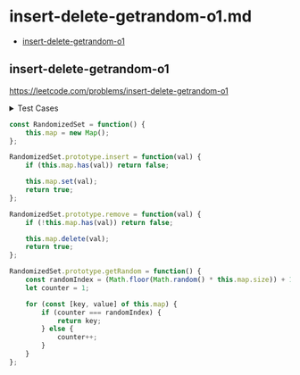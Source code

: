 # insert-delete-getrandom-o1.md

+ [insert-delete-getrandom-o1](#insert-delete-getrandom-o1)

## insert-delete-getrandom-o1

https://leetcode.com/problems/insert-delete-getrandom-o1

<details><summary>Test Cases</summary><blockquote>

``` javascript
// const param_1 = obj.insert(5);
// true

// const param_2 = obj.insert(5);
// false

// const param_3 = obj.insert(1);
// true

// const param_4 = obj.remove(3);
// true

// const param_5 = obj.getRandom();
// 1
```

</blockquote></details>

``` javascript
const RandomizedSet = function() {
    this.map = new Map();
};

RandomizedSet.prototype.insert = function(val) {
    if (this.map.has(val)) return false;

    this.map.set(val);
    return true;
};

RandomizedSet.prototype.remove = function(val) {
    if (!this.map.has(val)) return false;

    this.map.delete(val);
    return true;
};

RandomizedSet.prototype.getRandom = function() {
    const randomIndex = (Math.floor(Math.random() * this.map.size)) + 1;
    let counter = 1;

    for (const [key, value] of this.map) {
        if (counter === randomIndex) {
            return key;
        } else {
            counter++;
        }
    }
};
```

